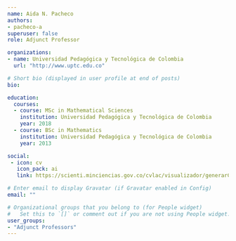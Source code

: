 ```yaml
---
name: Aida N. Pacheco
authors:
- pacheco-a
superuser: false
role: Adjunct Professor

organizations:
- name: Universidad Pedagógica y Tecnológica de Colombia
  url: "http://www.uptc.edu.co"

# Short bio (displayed in user profile at end of posts)
bio: 

education:
  courses:
  - course: MSc in Mathematical Sciences
    institution: Universidad Pedagógica y Tecnológica de Colombia
    year: 2018
  - course: BSc in Mathematics
    institution: Universidad Pedagógica y Tecnológica de Colombia
    year: 2013

social:
 - icon: cv
   icon_pack: ai
   link: https://scienti.minciencias.gov.co/cvlac/visualizador/generarCurriculoCv.do?cod_rh=0001502616

# Enter email to display Gravatar (if Gravatar enabled in Config)
email: ""

# Organizational groups that you belong to (for People widget)
#   Set this to `[]` or comment out if you are not using People widget.
user_groups:
- "Adjunct Professors"
---
```


